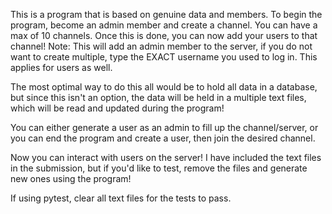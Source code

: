 This is a program that is based on genuine data and members. To begin the program, become an admin member and create a channel. You can have a max of 10 channels. Once this is done, you can now add your users to that channel!
Note: This will add an admin member to the server, if you do not want to create multiple, type the EXACT username you used to log in. This applies for users as well.

The most optimal way to do this all would be to hold all data in a database, but since this isn't an option, the data will be held in a multiple text files, which will be read and updated during the program!

You can either generate a user as an admin to fill up the channel/server, or you can end the program and create a user, then join the desired channel. 

Now you can interact with users on the server! I have included the text files in the submission, but if you'd like to test, remove the files and generate new ones using the program!

If using pytest, clear all text files for the tests to pass.